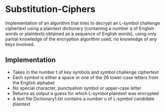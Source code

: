 # Substitution-Ciphers
Implementation of an algorithm that tries to decrypt an L-symbol challenge ciphertext using a plaintext dictionary (containing a number q of English words or plaintexts obtained as a sequence of English words), using only partial knowledge of the encryption algorithm used, no knowledge of any keys involved.

## Implementation
- Takes in the number t of key symbols and symbol challenge ciphertext
- Each symbol is either a space or one of the 26 lower-case letters from the English alphabet
- No special character, punctuation symbol or upper-case letter
- Returns as output a guess for which L-symbol plaintext was encrypted
- A text file Dictionary1.txt contains a number u of L-symbol candidate plaintext

